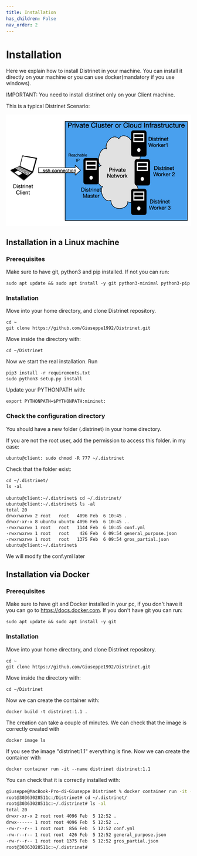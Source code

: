 ```yaml
---
title: Installation
has_children: False
nav_order: 2
---
```


# Installation

Here we explain how to install Distrinet in your machine.
You can install it directly on your machine or you can use docker(mandatory if you use windows).

IMPORTANT: You need to install distrinet only on your Client machine.

This is a typical Distrinet Scenario:

![alt text](images/Distrinet_scenario.png)

## Installation in a Linux machine
### Prerequisites
Make sure to have git, python3 and pip installed.
If not you can run:
```
sudo apt update && sudo apt install -y git python3-minimal python3-pip
```
### Installation
Move into your home directory, and clone Distrinet repository.
```
cd ~
git clone https://github.com/Giuseppe1992/Distrinet.git
```
Move inside the directory with:
```
cd ~/Distrinet
```
Now we start the real installation.
Run 
```
pip3 install -r requirements.txt
sudo python3 setup.py install
```

Update your PYTHONPATH with:
```
export PYTHONPATH=$PYTHONPATH:mininet:
```

### Check the configuration directory
You should have a new folder (.distrinet) in your home directory.

If you are not the root user, add the permission to access this folder.
in my case:
```
ubuntu@client: sudo chmod -R 777 ~/.distrinet
```

Check that the folder exist:
```
cd ~/.distrinet/
ls -al

ubuntu@client:~/.distrinet$ cd ~/.distrinet/
ubuntu@client:~/.distrinet$ ls -al
total 20
drwxrwxrwx 2 root   root   4096 Feb  6 10:45 .
drwxr-xr-x 8 ubuntu ubuntu 4096 Feb  6 10:45 ..
-rwxrwxrwx 1 root   root   1144 Feb  6 10:45 conf.yml
-rwxrwxrwx 1 root   root    426 Feb  6 09:54 general_purpose.json
-rwxrwxrwx 1 root   root   1375 Feb  6 09:54 gros_partial.json
ubuntu@client:~/.distrinet$
```

We will modify the conf.yml later

## Installation via Docker
### Prerequisites
Make sure to have git and Docker installed in your pc, if you don't have it you can go to https://docs.docker.com.
If you don't have git you can run:
```
sudo apt update && sudo apt install -y git
```
### Installation
Move into your home directory, and clone Distrinet repository.
```
cd ~
git clone https://github.com/Giuseppe1992/Distrinet.git
```
Move inside the directory with:
```
cd ~/Distrinet
```
Now we can create the container with:
```
docker build -t distrinet:1.1 .
```
The creation can take a couple of minutes.
We can check that the image is correctly created with
```
docker image ls
```
If you see the image "distrinet:1.1" everything is fine. Now we can create the container with
```
docker container run -it --name distrinet distrinet:1.1
```
You can check that it is correctly installed with:
```bash
giuseppe@MacBook-Pro-di-Giuseppe Distrinet % docker container run -it --name distrinet distrinet:1.1
root@30363028511c:/Distrinet# cd ~/.distrinet/
root@30363028511c:~/.distrinet# ls -al
total 20
drwxr-xr-x 2 root root 4096 Feb  5 12:52 .
drwx------ 1 root root 4096 Feb  5 12:52 ..
-rw-r--r-- 1 root root  856 Feb  5 12:52 conf.yml
-rw-r--r-- 1 root root  426 Feb  5 12:52 general_purpose.json
-rw-r--r-- 1 root root 1375 Feb  5 12:52 gros_partial.json
root@30363028511c:~/.distrinet# 

```


